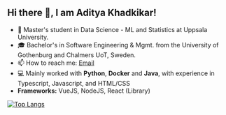 ## Hi there 👋, I am Aditya Khadkikar!

- 🌱 Master's student in Data Science - ML and Statistics at Uppsala University.
- 🎓 Bachelor's in Software Engineering & Mgmt. from the University of Gothenburg and Chalmers UoT, Sweden.
- 📫 How to reach me: [Email]
- 💻 Mainly worked with **Python**, **Docker** and **Java**, with experience in Typescript, Javascript, and HTML/CSS
- <strong>Frameworks:</strong> VueJS, NodeJS, React (Library)

[![Top Langs](https://github-readme-stats.vercel.app/api/top-langs/?username=adityak714&layout=compact&card_width=1000px)](https://github.com/anuraghazra/github-readme-stats)

[Email]: mailto:email.empathy061@passinbox.com
